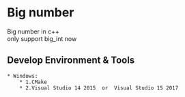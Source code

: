 # Big number
Big number in c++  
only support big_int now  

## Develop Environment & Tools   
    * Windows:   
        * 1.CMake  
        * 2.Visual Studio 14 2015  or  Visual Studio 15 2017  
